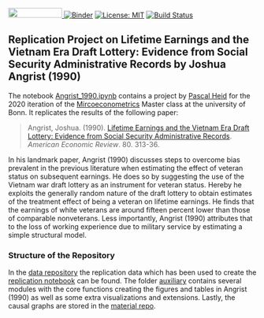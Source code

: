 <a href="https://nbviewer.jupyter.org/github/HumanCapitalAnalysis/microeconometrics-course-project-Pascalheid/blob/master/Angrist_1990.ipynb"
   target="_parent">
   <img src="https://raw.githubusercontent.com/jupyter/design/master/logos/Badges/nbviewer_badge.png"
      width="109" height="20">
</a>
[![Binder](https://mybinder.org/badge_logo.svg)](https://mybinder.org/v2/gh/HumanCapitalAnalysis/microeconometrics-course-project-Pascalheid/master?filepath=%2FAngrist_1990.ipynb)
</a>
[![License: MIT](https://img.shields.io/badge/License-MIT-blue.svg)](https://github.com/HumanCapitalAnalysis/template-course-project/blob/master/LICENSE)
</a>
[![Build Status](https://travis-ci.org/HumanCapitalAnalysis/microeconometrics-course-project-Pascalheid.svg?branch=master)](https://travis-ci.org/HumanCapitalAnalysis/microeconometrics-course-project-Pascalheid)

## Replication Project on Lifetime Earnings and the Vietnam Era Draft Lottery: Evidence from Social Security Administrative Records by Joshua Angrist (1990)

The notebook [Angrist_1990.ipynb](https://github.com/HumanCapitalAnalysis/microeconometrics-course-project-Pascalheid/blob/master/Angrist_1990.ipynb) contains a project by [Pascal Heid](https://github.com/Pascalheid) for the 2020 iteration of the [Mircoeconometrics](https://microeconometrics.readthedocs.io/) Master class at the university of Bonn. It replicates the results of the following paper:

> Angrist, Joshua. (1990). [Lifetime Earnings and the Vietnam Era Draft Lottery: Evidence from Social Security Administrative Records](https://www.jstor.org/stable/2006669?seq=1#metadata_info_tab_contents). *American Economic Review*. 80. 313-36.

In his landmark paper, Angrist (1990) discusses steps to overcome bias prevalent in the previous literature when estimating the effect of veteran status on subsequent earnings. He does so by suggesting the use of the Vietnam war draft lottery as an instrument for veteran status. Hereby he exploits the generally random nature of the draft lottery to obtain estimates of the treatment effect of being a veteran on lifetime earnings. He finds that the earnings of white veterans are around fifteen percent lower than those of comparable nonveterans. Less importantly, Angrist (1990) attributes that to the loss of working experience due to military service by estimating a simple structural model. 

### Structure of the Repository

In the [data repository](https://github.com/HumanCapitalAnalysis/microeconometrics-course-project-Pascalheid/tree/master/data) the replication data which has been used to create the [replication notebook](https://github.com/HumanCapitalAnalysis/microeconometrics-course-project-Pascalheid/blob/master/Angrist_1990.ipynb) can be found. The folder [auxiliary](https://github.com/HumanCapitalAnalysis/microeconometrics-course-project-Pascalheid/tree/master/auxiliary) contains several modules with the core functions creating the figures and tables in Angrist (1990) as well as some extra visualizations and extensions. Lastly, the causal graphs are stored in the [material repo](https://github.com/HumanCapitalAnalysis/microeconometrics-course-project-Pascalheid/tree/master/material).
